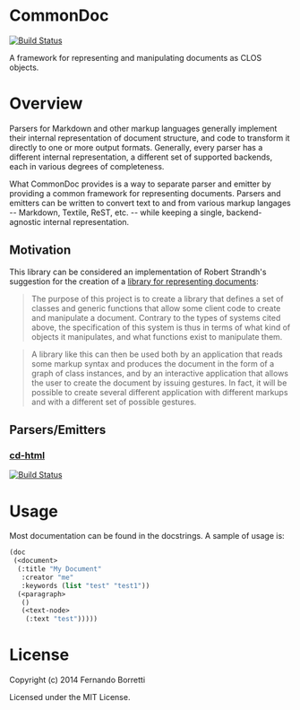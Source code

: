 # CommonDoc

[![Build Status](https://travis-ci.org/CommonDoc/common-doc.svg?branch=master)](https://travis-ci.org/CommonDoc/common-doc)

A framework for representing and manipulating documents as CLOS objects.

# Overview

Parsers for Markdown and other markup languages generally implement their
internal representation of document structure, and code to transform it directly
to one or more output formats. Generally, every parser has a different internal
representation, a different set of supported backends, each in various degrees
of completeness.

What CommonDoc provides is a way to separate parser and emitter by providing a
common framework for representing documents. Parsers and emitters can be written
to convert text to and from various markup langages -- Markdown, Textile, ReST,
etc. -- while keeping a single, backend-agnostic internal representation.

## Motivation

This library can be considered an implementation of Robert Strandh's suggestion
for the creation of a [library for representing documents][strandh]:

>The purpose of this project is to create a library that defines a set of
>classes and generic functions that allow some client code to create and
>manipulate a document. Contrary to the types of systems cited above, the
>specification of this system is thus in terms of what kind of objects it
>manipulates, and what functions exist to manipulate them.

>A library like this can then be used both by an application that reads some
>markup syntax and produces the document in the form of a graph of class
>instances, and by an interactive application that allows the user to create the
>document by issuing gestures. In fact, it will be possible to create several
>different application with different markups and with a different set of
>possible gestures.

[strandh]: http://metamodular.com/Common-Lisp/document-library.html

## Parsers/Emitters

### [cd-html](https://github.com/CommonDoc/cd-html)

[![Build Status](https://travis-ci.org/CommonDoc/cd-html.svg)](https://travis-ci.org/CommonDoc/cd-html)

# Usage

Most documentation can be found in the docstrings. A sample of usage is:

```lisp
(doc
 (<document>
  (:title "My Document"
   :creator "me"
   :keywords (list "test" "test1"))
  (<paragraph>
   ()
   (<text-node>
    (:text "test")))))
```

# License

Copyright (c) 2014 Fernando Borretti

Licensed under the MIT License.
